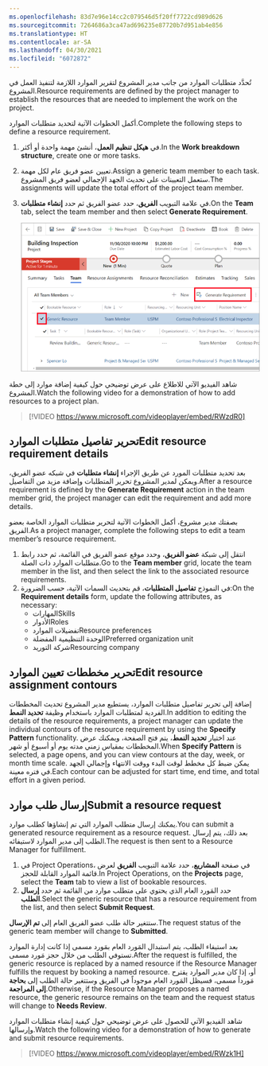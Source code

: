 ```yaml
---
ms.openlocfilehash: 83d7e96e14cc2c079546d5f20ff7722cd989d626
ms.sourcegitcommit: 7264686a3ca47ad696235e87720b7d951ab4e856
ms.translationtype: HT
ms.contentlocale: ar-SA
ms.lasthandoff: 04/30/2021
ms.locfileid: "6072872"
---
```


<span data-ttu-id="9e9e2-101">تُحدَّد متطلبات الموارد من جانب مدير المشروع لتقرير الموارد اللازمة لتنفيذ العمل في المشروع.</span><span class="sxs-lookup"><span data-stu-id="9e9e2-101">Resource requirements are defined by the project manager to establish the resources that are needed to implement the work on the project.</span></span> 

<span data-ttu-id="9e9e2-102">أكمل الخطوات الآتية لتحديد متطلبات الموارد.</span><span class="sxs-lookup"><span data-stu-id="9e9e2-102">Complete the following steps to define a resource requirement.</span></span>

1.  <span data-ttu-id="9e9e2-103">في **هيكل تنظيم العمل**، أنشئ مهمة واحدة أو أكثر.</span><span class="sxs-lookup"><span data-stu-id="9e9e2-103">In the **Work breakdown structure**, create one or more tasks.</span></span>
2.  <span data-ttu-id="9e9e2-104">تعيين عضو فريق عام لكل مهمة.</span><span class="sxs-lookup"><span data-stu-id="9e9e2-104">Assign a generic team member to each task.</span></span> <span data-ttu-id="9e9e2-105">ستعمل التعيينات على تحديث الجهد الإجمالي لعضو فريق المشروع.</span><span class="sxs-lookup"><span data-stu-id="9e9e2-105">The assignments will update the total effort of the project team member.</span></span>
3.  <span data-ttu-id="9e9e2-106">في علامة التبويب **الفريق**، حدد عضو الفريق ثم حدد **إنشاء متطلبات**.</span><span class="sxs-lookup"><span data-stu-id="9e9e2-106">On the **Team** tab, select the team member and then select **Generate Requirement**.</span></span>

    ![لقطة شاشة لعلامة التبويب "عضو الفريق" توضح الزر "إنشاء متطلبات".](../media/generate-requirement-ss.png)

<span data-ttu-id="9e9e2-108">شاهد الفيديو الآتي للاطلاع على عرض توضيحي حول كيفية إضافة موارد إلى خطة المشروع.</span><span class="sxs-lookup"><span data-stu-id="9e9e2-108">Watch the following video for a demonstration of how to add resources to a project plan.</span></span>

 > [!VIDEO https://www.microsoft.com/videoplayer/embed/RWzdR0]


## <a name="edit-resource-requirement-details"></a><span data-ttu-id="9e9e2-109">تحرير تفاصيل متطلبات الموارد</span><span class="sxs-lookup"><span data-stu-id="9e9e2-109">Edit resource requirement details</span></span>
<span data-ttu-id="9e9e2-110">بعد تحديد متطلبات المورد عن طريق الإجراء **إنشاء متطلبات** في شبكه عضو الفريق، ويمكن لمدير المشروع تحرير المتطلبات وإضافة مزيد من التفاصيل.</span><span class="sxs-lookup"><span data-stu-id="9e9e2-110">After a resource requirement is defined by the **Generate Requirement** action in the team member grid, the project manager can edit the requirement and add more details.</span></span>

<span data-ttu-id="9e9e2-111">بصفتك مدير مشروع، أكمل الخطوات الآتية لتحرير متطلبات الموارد الخاصة بعضو الفريق.</span><span class="sxs-lookup"><span data-stu-id="9e9e2-111">As a project manager, complete the following steps to edit a team member’s resource requirement.</span></span>

1.  <span data-ttu-id="9e9e2-112">انتقل إلى شبكة **عضو الفريق**، وحدد موقع عضو الفريق في القائمة، ثم حدد رابط متطلبات الموارد ذات الصلة.</span><span class="sxs-lookup"><span data-stu-id="9e9e2-112">Go to the **Team member** grid, locate the team member in the list, and then select the link to the associated resource requirements.</span></span>
2.  <span data-ttu-id="9e9e2-113">في النموذج **تفاصيل المتطلبات**، قم بتحديث السمات الآتية، حسب الضرورة:</span><span class="sxs-lookup"><span data-stu-id="9e9e2-113">On the **Requirement details** form, update the following attributes, as necessary:</span></span>
    - <span data-ttu-id="9e9e2-114">المهارات</span><span class="sxs-lookup"><span data-stu-id="9e9e2-114">Skills</span></span>
    - <span data-ttu-id="9e9e2-115">الأدوار</span><span class="sxs-lookup"><span data-stu-id="9e9e2-115">Roles</span></span>
    - <span data-ttu-id="9e9e2-116">تفضيلات الموارد</span><span class="sxs-lookup"><span data-stu-id="9e9e2-116">Resource preferences</span></span>
    - <span data-ttu-id="9e9e2-117">الوحدة التنظيمية المفضلة</span><span class="sxs-lookup"><span data-stu-id="9e9e2-117">Preferred organization unit</span></span>
    - <span data-ttu-id="9e9e2-118">شركة التوريد</span><span class="sxs-lookup"><span data-stu-id="9e9e2-118">Resourcing company</span></span>


## <a name="edit-resource-assignment-contours"></a><span data-ttu-id="9e9e2-119">تحرير مخططات تعيين الموارد</span><span class="sxs-lookup"><span data-stu-id="9e9e2-119">Edit resource assignment contours</span></span>
<span data-ttu-id="9e9e2-120">إضافة إلى تحرير تفاصيل متطلبات الموارد، يستطيع مدير المشروع تحديث المخططات الفردية لمتطلبات الموارد باستخدام وظيفة **تحديد النمط**.</span><span class="sxs-lookup"><span data-stu-id="9e9e2-120">In addition to editing the details of the resource requirements, a project manager can update the individual contours of the resource requirement by using the **Specify Pattern** functionality.</span></span> <span data-ttu-id="9e9e2-121">عند اختيار **تحديد النمط**، يتم فتح الصفحة، ويمكنك عرض المخططات بمقياس زمني مدته يوم أو أسبوع أو شهر.</span><span class="sxs-lookup"><span data-stu-id="9e9e2-121">When **Specify Pattern** is selected, a page opens, and you can view contours at the day, week, or month time scale.</span></span> <span data-ttu-id="9e9e2-122">يمكن ضبط كل مخطط لوقت البدء ووقت الانتهاء وإجمالي الجهد في فتره معينة.</span><span class="sxs-lookup"><span data-stu-id="9e9e2-122">Each contour can be adjusted for start time, end time, and total effort in a given period.</span></span>

## <a name="submit-a-resource-request"></a><span data-ttu-id="9e9e2-123">إرسال طلب موارد</span><span class="sxs-lookup"><span data-stu-id="9e9e2-123">Submit a resource request</span></span>
<span data-ttu-id="9e9e2-124">يمكنك إرسال متطلب الموارد التي تم إنشاؤها كطلب موارد.</span><span class="sxs-lookup"><span data-stu-id="9e9e2-124">You can submit a generated resource requirement as a resource request.</span></span> <span data-ttu-id="9e9e2-125">بعد ذلك، يتم إرسال الطلب إلى مدير الموارد لاستيفائه.</span><span class="sxs-lookup"><span data-stu-id="9e9e2-125">The request is then sent to a Resource Manager for fulfillment.</span></span>

1.  <span data-ttu-id="9e9e2-126">في Project Operations، في صفحة **المشاريع**، حدد علامة التبويب **الفريق** لعرض قائمة الموارد القابلة للحجز.</span><span class="sxs-lookup"><span data-stu-id="9e9e2-126">In Project Operations, on the **Projects** page, select the **Team** tab to view a list of bookable resources.</span></span>
2.  <span data-ttu-id="9e9e2-127">حدد المَورد العام الذي يحتوي على متطلب موارد من القائمة ثم حدد **إرسال الطلب**.</span><span class="sxs-lookup"><span data-stu-id="9e9e2-127">Select the generic resource that has a resource requirement from the list, and then select **Submit Request**.</span></span>


<span data-ttu-id="9e9e2-128">ستتغير حالة طلب عضو الفريق العام إلى **تم الإرسال**.</span><span class="sxs-lookup"><span data-stu-id="9e9e2-128">The request status of the generic team member will change to **Submitted**.</span></span>

<span data-ttu-id="9e9e2-129">بعد استيفاء الطلب، يتم استبدال المَورد العام بمَورد مسمى إذا كانت إدارة الموارد تستوفي الطلب من خلال حجز مَورد مسمى.</span><span class="sxs-lookup"><span data-stu-id="9e9e2-129">After the request is fulfilled, the generic resource is replaced by a named resource if the Resource Manager fulfills the request by booking a named resource.</span></span> <span data-ttu-id="9e9e2-130">أو، إذا كان مدير الموارد يقترح مَورداً مسمى، فسيظل المَورد العام موجوداً في الفريق وستتغير حالة الطلب إلى **بحاجة إلى المراجعة**.</span><span class="sxs-lookup"><span data-stu-id="9e9e2-130">Otherwise, if the Resource Manager proposes a named resource, the generic resource remains on the team and the request status will change to **Needs Review**.</span></span>

<span data-ttu-id="9e9e2-131">شاهد الفيديو الآتي للحصول على عرض توضيحي حول كيفية إنشاء متطلبات الموارد وإرسالها.</span><span class="sxs-lookup"><span data-stu-id="9e9e2-131">Watch the following video for a demonstration of how to generate and submit resource requirements.</span></span>
 

 > [!VIDEO https://www.microsoft.com/videoplayer/embed/RWzk1H]



